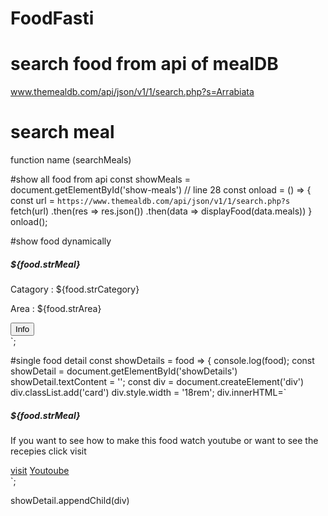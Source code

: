 # FoodFasti
# search food from api of mealDB
www.themealdb.com/api/json/v1/1/search.php?s=Arrabiata

# search meal
function name (searchMeals) 
 

 #show all food from api
  const showMeals =  document.getElementById('show-meals')  // line 28
const onload = () => {
  const url = `https://www.themealdb.com/api/json/v1/1/search.php?s`
  fetch(url)
  .then(res => res.json())
    .then(data => displayFood(data.meals))
}
onload();

 #show food dynamically
 <div class="card">
<!--                 <img src="${food.strMealThumb}" class="card-img-top" alt="..."> -->
                <div class="card-body">
                  <h5 class="card-title">${food.strMeal}</h5>
                  <p class="card-text">Catagory : ${food.strCategory}</p>
                  <p class="card-text">Area : ${food.strArea}</p>
                  <button type="button" class="btn btn-warning">Info</button>
                </div>
              </div>
        `;
        
  </div> 
  
  #single food detail
  const showDetails = food => {
  console.log(food);
  const showDetail = document.getElementById('showDetails')
  showDetail.textContent = '';
  const div = document.createElement('div')
  div.classList.add('card')
  div.style.width = '18rem';
  div.innerHTML=`
<!--   <img src="${food.strMealThumb}" class="card-img-top" alt="..."> -->
  <div class="card-body">
    <h5 class="card-title">${food.strMeal} </h5>
    <p class="card-text">If you want to see how to make this food watch youtube or want to see the recepies click visit</p>
    <a href="${food.strSource}" class="btn btn-primary">visit</a>
    <a href="${food.strYoutube}" class="btn btn-primary">Youtoube</a>
  </div>
  `;

  showDetail.appendChild(div)
